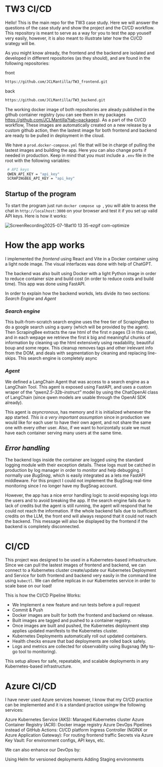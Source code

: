 # TW3 CI/CD


Hello! This is the main repo for the TW3 case study. Here we will answer the questions of the case study and show the project and the CI/CD workflow. This repository is meant to serve as a way for you to test the app youself very easily, however, it is also meant to illustrate later how the CI/CD srategy will be. 

As you might know already, the frontend and the backend are isolated and developed in different repositories (as they should), and are found in the following repositories:

front
   ```bash
   https://github.com/JCLMantilla/TW3_frontend.git
   ```
back
   ```bash
   https://github.com/JCLMantilla/TW3_backend.git
   ```

The working docker image of both repositories are aleady published in the github container registry (you can see them in my packages https://github.com/JCLMantilla?tab=packages). As a part of the CI/CD workflow, These images are automatically created on a new release by a custom github action, then the lastest image for both frontend and backend are ready to be pulled in deployment in the cloud.


We have a ```prod.docker-compose.yml``` file that will be in charge of pulling the lastest images and building the app. Here you can also change ports if needed in production. Keep in mind that you must include a ```.env``` file in the root with the following variables:

   ```bash
    # API keys
    QWEN_API_KEY = "api_key"
    SCRAPINGBEE_API_KEY = "api_key"
   ```

## Startup of the program

To start the program just run ```docker compose up ```, you will able to acess the chat in ```http://localhost:3000``` on your browser and test it if you set up valid API keys. Here is how it works:

![ScreenRecording2025-07-18at10 13 35-ezgif com-optimize](https://github.com/user-attachments/assets/a43d27e5-cb5b-4c6b-a6a5-c82c2a9b462e)



# How the app works 




I implemented the *frontend* using React and Vite in a Docker container using a light node image. The visual interfaces was done with help of ChatGPT.

The backend was also built using Docker with a light Python image in order to reduce container size and build cost (in order to reduce costs and build time). This app was done using FastAPI.

In order to explain how the backend workds, lets divide ito two sections: *Search Engine* and *Agent*

### *Search engine*

This built-from-scratch search engine uses the free tier of ScrapingBee to do a google search using a query (which will be provided by the agent). Then ScrapingBee extracts the raw html of the first *n* pages (3 in this case), and in each wepage we retrieve the first *k* big and meaningful chunks of information by cleaning up the html extensively using readability, beautiful boup and some regex. This cleanup removes tags and other irelevant info from the DOM, and deals with segmentation by cleaning and replacing line-skips. This search engine is completely async


### *Agent*

We defined a LangChain Agent that was access to a search engine as a LangChain Tool. This agent is exposed using FastAPI, and uses a custom wraper of the *"qwen2.5-32b-instruct"* model by using the ChatOpenAI class of LangChain (since qwen models are usable through the OpenAI SDK already).

This agent is *asyncronous*, has memory and it is initialized whenever the app started. *This is a very important assumption* since in production we would like for each user to have their own agent, and not share the same one with every other user. Also, if we want to horizontally scale we must have each container serving many users at the same time.

## *Error handling*

The backend logs inside the container are logged using the standard logging module with their exception details. These logs must be catched in production by log manager in order to *monitor* and help debugging. I normally use *BugSnag*, which is easily integrated as a lets me FastAPI middleware. For this project I could not implement the BugSnag real-time monitoring since I no longer have my BugSnag account.

However, the app has a nice error handling logic to avoid exposing logs into the users and to avoid breaking the app. If the search engine fails due to lack of credits but the agent is still running, the agent will respond that he could not reach the information. If the whole backend fails due to isufficient credits on the LLM, the front end will always respond that it could not reach the backend. This message will also be displayed by the frontend if the backend is completely disconnected.




# CI/CD

This project was designed to be used in a Kubernetes-based infrastructure. Since we can pull the lastest images of frontend and backend, we can connect to a Kubernetes cluster create/update our Kubernetes Deployment and Service for both frontend and backend very easily in the command line  using ```kubectl```. We can define replicas in our Kubernetes service in order to scale base on our load!

This is how the CI/CD Pipeline Works:

- We Implement a new feature and run tests before a pull request
- Commit & Push
- Docker images are built for both the frontend and backend on release.
- Built images are tagged and pushed to a container registry.
- Once images are built and pushed, the Kubernetes deployment step applies updated manifests to the Kubernetes cluster.
- Kubernetes Deployments automatically roll out updated containers.
- Health checks ensure that bad deployments are rolled back safely.
- Logs and metrics are collected for observability using Bugsnag (My to-go tool to monitoring).


This setup allows for safe, repeatable, and scalable deployments in any Kubernetes-based infrastructure.


# Azure CI/CD

I have never used Azure services however, I know that my CI/CD practice can be implemented and it is a standard practice usingw the following services:

Azure Kubernetes Service (AKS): Managed Kubernetes cluster
Azure Container Registry (ACR): Docker image registry
Azure DevOps Pipelines instead of GitHub Actions: CI/CD platform
Ingress Controller (NGINX or Azure Application Gateway): For routing frontend traffic
Secrets via Azure Key Vault: For environment configs, API keys, etc.

We can also enhance our DevOps by:

Using Helm for versioned deployments
Adding Staging environments




